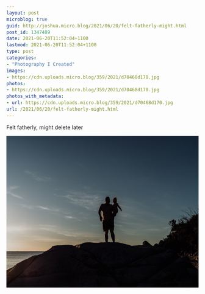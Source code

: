 ```yaml
---
layout: post
microblog: true
guid: http://joshua.micro.blog/2021/06/20/felt-fatherly-might.html
post_id: 1347489
date: 2021-06-20T11:52:04+1100
lastmod: 2021-06-20T11:52:04+1100
type: post
categories:
- "Photography I Created"
images:
- https://cdn.uploads.micro.blog/359/2021/d70468d170.jpg
photos:
- https://cdn.uploads.micro.blog/359/2021/d70468d170.jpg
photos_with_metadata:
- url: https://cdn.uploads.micro.blog/359/2021/d70468d170.jpg
url: /2021/06/20/felt-fatherly-might.html
---
```

Felt fatherly, might delete later

<img src="uploads/2021/d70468d170.jpg" width="600" height="399" alt="" />
